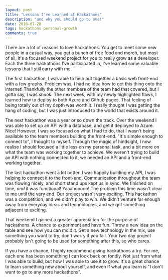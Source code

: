 ```yaml
---
layout: post
title: "Lessons I've Learned at Hackathons"
description: "and why you should go to one!"
date: 2018-07-28
tags: hackathons personal-growth
comments: true
---
```


There are a lot of reasons to love hackathons.
You get to meet some new people in a casual way, you get a bunch of free food and merch, but most of all, it's a focused weekend project for you to really grow as a developer.
Each the three hackathons I've participated in, I've learned some valuable lessons that I still carry with me.

The first hackathon, I was able to help put together a basic web front-end with a few graphs.
Problem was, I had no idea how to get this thing onto the internet!
Thankfully the other members of the team had that covered, but I gotta say, I was _shook_.
The next week, with my newly highlighted flaws, I learned how to deploy to both Azure and Github pages.
That feeling of being totally out of my depth was worth it.
I really thought I was getting the hang of coding, but I was just introduced to the world that exists around it.

The next hackathon was a year or so down the track.
Over the weekend I was able to set up an API with a database, and get it deployed to Azure.
Nice!
However, I was so focused on what I had to do, that I wasn't being available to the team members building the front-end.
"It's simple enough to connect to", I thought to myself.
Through the magic of hindsight, I now realise I should focused a little less on my personal task, and a bit more on what the team was working together to achieve.
We weren't trying to build an API with nothing connected to it, we needed an API and a front-end working together.

The last hackathon went a lot better.
I was happily building my API, I was helping to connect it to the front-end.
Communication throughout the team was flowing nicely, and short stand ups kept us in sync.
We finished on time, _and_ it was functional!
Yaaahooooo!
The problem this time wasn't clear to me until the very end.
Our project wasn't very exciting.
This hackathon was a competition, and we didn't play to win.
We didn't venture far enough away from everyday ideas and technologies, and we got something adjacent to exciting.

That weekend I gained a greater appreciation for the purpose of hackathons.
A chance to experiment and have fun.
Throw a new idea on the table and see how you can mold it.
Get a new technology in the mix, use something you want to try, don't worry if you fail.
Your two day project probably isn't going to be used for something after this, so who cares.

If you have a chance, I highly recommend giving hackathons a try.
For me, each one has been something I can look back on fondly.
Not just from what I was able to build, but how I was able to use it to grow.
It's a great chance to learn something new about yourself, and even if what you learn is "I don't want to go to any more hackathons". 
